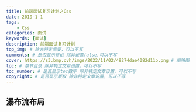 ```yaml
---
title: 前端面试复习计划之Css
date: 2019-1-1
tags: 
    - Css
categories: 面试
keywords: [面试]
description: 前端面试复习计划
top_img: # 除非特定需要，可以不写
comments: # 是否显示评论 除非设置false,可以不写
cover: https://s3.bmp.ovh/imgs/2022/11/02/49274dae4082d11b.png # 缩略图
toc: # 章节目录 除非特定文章设置，可以不写
toc_number: # 是否显示toc数字 除非特定文章设置，可以不写
copyright: # 是否显示版权 除非特定文章设置，可以不写
---
```



## 瀑布流布局




<br />
<br />
<br />
<br />